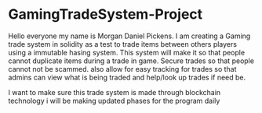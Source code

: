 # GamingTradeSystem-Project
Hello everyone my name is Morgan Daniel Pickens. I am creating a Gaming trade system in solidity as a test to trade items between others players using a immutable hasing system.
This system will make it so that people cannot duplicate items during a trade in game. 
Secure trades so that people cannot not be scammed. 
also allow for easy tracking for trades so that admins can view what is being traded and help/look up trades if need be. 

I want to make sure this trade system is made through blockchain technology i will be making updated phases for the program daily 
